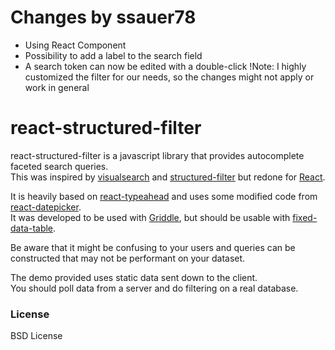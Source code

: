 # Changes by ssauer78
- Using React Component
- Possibility to add a label to the search field
- A search token can now be edited with a double-click
!Note: I highly customized the filter for our needs, so the changes might not apply or work in general

# react-structured-filter
react-structured-filter is a javascript library that provides autocomplete faceted search queries.  
This was inspired by [visualsearch](http://documentcloud.github.io/visualsearch) and
[structured-filter](https://github.com/evoluteur/structured-filter) but redone for
[React](http://facebook.github.io/react/).

It is heavily based on [react-typeahead](https://github.com/fmoo/react-typeahead) and uses some modified code from
[react-datepicker](https://github.com/Hacker0x01/react-datepicker).  
It was developed to be used with [Griddle](http://dynamictyped.github.io/Griddle/),
but should be usable with [fixed-data-table](https://github.com/facebook/fixed-data-table).

Be aware that it might be confusing to your users and queries can be constructed that may not be performant on your dataset.

The demo provided uses static data sent down to the client.  
You should poll data from a server and do filtering on a real database.

### License
BSD License